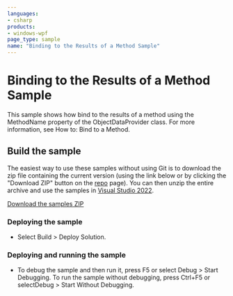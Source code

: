 ```yaml
---
languages:
- csharp
products:
- windows-wpf
page_type: sample
name: "Binding to the Results of a Method Sample"
---
```


# Binding to the Results of a Method Sample
This sample shows how bind to the results of a method using the MethodName property of the ObjectDataProvider class. For more information, see How to: Bind to a Method.

## Build the sample
The easiest way to use these samples without using Git is to download the zip file containing the current version (using the link below or by clicking the "Download ZIP" button on the [repo](https://github.com/microsoft/WPF-Samples?tab=readme-ov-file) page). You can then unzip the entire archive and use the samples in [Visual Studio 2022](https://www.visualstudio.com/wpf-vs).

[Download the samples ZIP](../../../../archive/main.zip)

### Deploying the sample
- Select Build > Deploy Solution. 

### Deploying and running the sample
- To debug the sample and then run it, press F5 or select Debug >  Start Debugging. To run the sample without debugging, press Ctrl+F5 or selectDebug > Start Without Debugging. 


